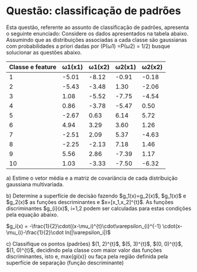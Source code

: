 # Questão: classificação de padrões
Esta questão, referente ao assunto de classificação de padrões, apresenta o seguinte enunciado:
Considere os dados apresentados na tabela abaixo. Assumindo que as distribuições associadas a cada classe são gaussianas com probabilidades a priori dadas por (P(ω1) =P(ω2) = 1/2) busque solucionar as questões abaixo.

Classe e feature |ω1(x1)|ω1(x2)|ω2(x1)|ω2(x2)
-----------------|------|------|------|------
1                |-5.01 |-8.12 |-0.91 |-0.18
2                |-5.43 |-3.48 |1.30  |-2.06
3                |1.08  |-5.52 |-7.75 |-4.54
4                |0.86  |-3.78 |-5.47 |0.50
5                |-2.67 |0.63  |6.14  |5.72
6                |4.94  |3.29  |3.60  |1.26
7                |-2.51 |2.09  |5.37  |-4.63
8                |-2.25 |-2.13 |7.18  |1.46
9                |5.56  |2.86  |-7.39 |1.17
10               |1.03  |-3.33 |-7.50 |-6.32

<p> a) Estime o vetor média e a matriz de covariância de cada distribuição gaussiana multivariada. </p>
<p>b) Determine a superfície de decisão fazendo $g_1(x)=g_2(x)$, $g_1(x)$ e $g_2(x)$ as funções descriminantes e $x=[x_1,x_2]^{t}$. As funções discriminantes $g_{i}(x)$, i=1,2 podem ser calculadas para estas condições pela equação abaixo. </p>
$g_i(x) = -\frac{1}{2}\cdot((x-\mu_i)^{t}\cdot\varepsilon_{i}^{-1} \cdot(x-\mu_i))-\frac{1}{2}\cdot ln(|\varepsilon_i|)$
<p>c) Classifique os pontos (padrões) $(1, 2)^{t}$, $(5, 3)^{t}$, $(0, 0)^{t}$, $(1, 0)^{t}$, decidindo pela classe com maior valor das funções discriminantes, isto e, max{gi(x)} ou faça pela região definida pela superfície de separação (função descriminante) </p>

